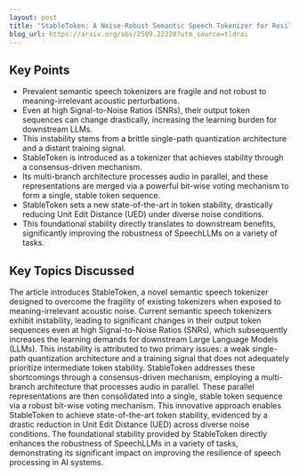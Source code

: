 ```yaml
---
layout: post 
title: "StableToken: A Noise-Robust Semantic Speech Tokenizer for Resilient SpeechLLMs"
blog_url: https://arxiv.org/abs/2509.22220?utm_source=tldrai 
---
```




## Key Points

- Prevalent semantic speech tokenizers are fragile and not robust to meaning-irrelevant acoustic perturbations.
- Even at high Signal-to-Noise Ratios (SNRs), their output token sequences can change drastically, increasing the learning burden for downstream LLMs.
- This instability stems from a brittle single-path quantization architecture and a distant training signal.
- StableToken is introduced as a tokenizer that achieves stability through a consensus-driven mechanism.
- Its multi-branch architecture processes audio in parallel, and these representations are merged via a powerful bit-wise voting mechanism to form a single, stable token sequence.
- StableToken sets a new state-of-the-art in token stability, drastically reducing Unit Edit Distance (UED) under diverse noise conditions.
- This foundational stability directly translates to downstream benefits, significantly improving the robustness of SpeechLLMs on a variety of tasks.

## Key Topics Discussed

The article introduces StableToken, a novel semantic speech tokenizer designed to overcome the fragility of existing tokenizers when exposed to meaning-irrelevant acoustic noise. Current semantic speech tokenizers exhibit instability, leading to significant changes in their output token sequences even at high Signal-to-Noise Ratios (SNRs), which subsequently increases the learning demands for downstream Large Language Models (LLMs). This instability is attributed to two primary issues: a weak single-path quantization architecture and a training signal that does not adequately prioritize intermediate token stability. StableToken addresses these shortcomings through a consensus-driven mechanism, employing a multi-branch architecture that processes audio in parallel. These parallel representations are then consolidated into a single, stable token sequence via a robust bit-wise voting mechanism. This innovative approach enables StableToken to achieve state-of-the-art token stability, evidenced by a drastic reduction in Unit Edit Distance (UED) across diverse noise conditions. The foundational stability provided by StableToken directly enhances the robustness of SpeechLLMs in a variety of tasks, demonstrating its significant impact on improving the resilience of speech processing in AI systems.

